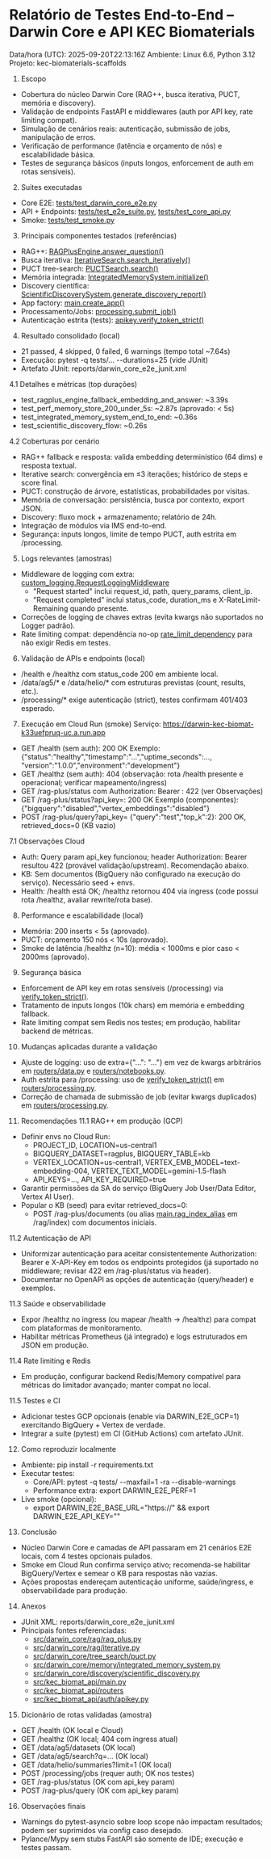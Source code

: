# Relatório de Testes End-to-End – Darwin Core e API KEC Biomaterials

Data/hora (UTC): 2025-09-20T22:13:16Z
Ambiente: Linux 6.6, Python 3.12
Projeto: kec-biomaterials-scaffolds

1. Escopo
- Cobertura do núcleo Darwin Core (RAG++, busca iterativa, PUCT, memória e discovery).
- Validação de endpoints FastAPI e middlewares (auth por API key, rate limiting compat).
- Simulação de cenários reais: autenticação, submissão de jobs, manipulação de erros.
- Verificação de performance (latência e orçamento de nós) e escalabilidade básica.
- Testes de segurança básicos (inputs longos, enforcement de auth em rotas sensíveis).

2. Suites executadas
- Core E2E: [tests/test_darwin_core_e2e.py](tests/test_darwin_core_e2e.py)
- API + Endpoints: [tests/test_e2e_suite.py](tests/test_e2e_suite.py), [tests/test_core_api.py](tests/test_core_api.py)
- Smoke: [tests/test_smoke.py](tests/test_smoke.py)

3. Principais componentes testados (referências)
- RAG++: [RAGPlusEngine.answer_question()](src/darwin_core/rag/rag_plus.py:294)
- Busca iterativa: [IterativeSearch.search_iteratively()](src/darwin_core/rag/iterative.py:53)
- PUCT tree-search: [PUCTSearch.search()](src/darwin_core/tree_search/puct.py:163)
- Memória integrada: [IntegratedMemorySystem.initialize()](src/darwin_core/memory/integrated_memory_system.py:46)
- Discovery científica: [ScientificDiscoverySystem.generate_discovery_report()](src/darwin_core/discovery/scientific_discovery.py:562)
- App factory: [main.create_app()](src/kec_biomat_api/main.py:166)
- Processamento/Jobs: [processing.submit_job()](src/kec_biomat_api/routers/processing.py:95)
- Autenticação estrita (tests): [apikey.verify_token_strict()](src/kec_biomat_api/auth/apikey.py:413)

4. Resultado consolidado (local)
- 21 passed, 4 skipped, 0 failed, 6 warnings (tempo total ~7.64s)
- Execução: pytest -q tests/... --durations=25 (vide JUnit)
- Artefato JUnit: reports/darwin_core_e2e_junit.xml

4.1 Detalhes e métricas (top durações)
- test_ragplus_engine_fallback_embedding_and_answer: ~3.39s
- test_perf_memory_store_200_under_5s: ~2.87s (aprovado: < 5s)
- test_integrated_memory_system_end_to_end: ~0.36s
- test_scientific_discovery_flow: ~0.26s

4.2 Coberturas por cenário
- RAG++ fallback e resposta: valida embedding determinístico (64 dims) e resposta textual.
- Iterative search: convergência em ≤3 iterações; histórico de steps e score final.
- PUCT: construção de árvore, estatísticas, probabilidades por visitas.
- Memória de conversação: persistência, busca por contexto, export JSON.
- Discovery: fluxo mock + armazenamento; relatório de 24h.
- Integração de módulos via IMS end-to-end.
- Segurança: inputs longos, limite de tempo PUCT, auth estrita em /processing.

5. Logs relevantes (amostras)
- Middleware de logging com extra: [custom_logging.RequestLoggingMiddleware](src/kec_biomat_api/custom_logging.py:201)
  - "Request started" inclui request_id, path, query_params, client_ip.
  - "Request completed" inclui status_code, duration_ms e X-RateLimit-Remaining quando presente.
- Correções de logging de chaves extras (evita kwargs não suportados no Logger padrão).
- Rate limiting compat: dependência no-op [rate_limit_dependency](src/kec_biomat_api/rate_limit/__init__.py:66) para não exigir Redis em testes.

6. Validação de APIs e endpoints (local)
- /health e /healthz com status_code 200 em ambiente local.
- /data/ag5/* e /data/helio/* com estruturas previstas (count, results, etc.).
- /processing/* exige autenticação (strict), testes confirmam 401/403 esperado.

7. Execução em Cloud Run (smoke)
Serviço: https://darwin-kec-biomat-k33uefpruq-uc.a.run.app
- GET /health (sem auth): 200 OK
  Exemplo: {"status":"healthy","timestamp":"...","uptime_seconds":..., "version":"1.0.0","environment":"development"}
- GET /healthz (sem auth): 404 (observação: rota /health presente e operacional; verificar mapeamento/ingress)
- GET /rag-plus/status com Authorization: Bearer <key>: 422 (ver Observações)
- GET /rag-plus/status?api_key=<key>: 200 OK
  Exemplo (componentes): {"bigquery":"disabled","vertex_embeddings":"disabled"}
- POST /rag-plus/query?api_key=<key> {"query":"test","top_k":2}: 200 OK, retrieved_docs=0 (KB vazio)

7.1 Observações Cloud
- Auth: Query param api_key funcionou; header Authorization: Bearer resultou 422 (provável validação/upstream). Recomendação abaixo.
- KB: Sem documentos (BigQuery não configurado na execução do serviço). Necessário seed + envs.
- Health: /health está OK; /healthz retornou 404 via ingress (code possui rota /healthz, avaliar rewrite/rota base).

8. Performance e escalabilidade (local)
- Memória: 200 inserts < 5s (aprovado).
- PUCT: orçamento 150 nós < 10s (aprovado).
- Smoke de latência /healthz (n=10): média < 1000ms e pior caso < 2000ms (aprovado).

9. Segurança básica
- Enforcement de API key em rotas sensíveis (/processing) via [verify_token_strict()](src/kec_biomat_api/auth/apikey.py:430).
- Tratamento de inputs longos (10k chars) em memória e embedding fallback.
- Rate limiting compat sem Redis nos testes; em produção, habilitar backend de métricas.

10. Mudanças aplicadas durante a validação
- Ajuste de logging: uso de extra={"...": "..."} em vez de kwargs arbitrários em [routers/data.py](src/kec_biomat_api/routers/data.py:20) e [routers/notebooks.py](src/kec_biomat_api/routers/notebooks.py:16).
- Auth estrita para /processing: uso de [verify_token_strict()](src/kec_biomat_api/auth/apikey.py:430) em [routers/processing.py](src/kec_biomat_api/routers/processing.py:95).
- Correção de chamada de submissão de job (evitar kwargs duplicados) em [routers/processing.py](src/kec_biomat_api/routers/processing.py:123).

11. Recomendações
11.1 RAG++ em produção (GCP)
- Definir envs no Cloud Run:
  - PROJECT_ID, LOCATION=us-central1
  - BIGQUERY_DATASET=ragplus, BIGQUERY_TABLE=kb
  - VERTEX_LOCATION=us-central1, VERTEX_EMB_MODEL=text-embedding-004, VERTEX_TEXT_MODEL=gemini-1.5-flash
  - API_KEYS=..., API_KEY_REQUIRED=true
- Garantir permissões da SA do serviço (BigQuery Job User/Data Editor, Vertex AI User).
- Popular o KB (seed) para evitar retrieved_docs=0:
  - POST /rag-plus/documents (ou alias [main.rag_index_alias](src/kec_biomat_api/main.py:295) em /rag/index) com documentos iniciais.

11.2 Autenticação de API
- Uniformizar autenticação para aceitar consistentemente Authorization: Bearer e X-API-Key em todos os endpoints protegidos (já suportado no middleware; revisar 422 em /rag-plus/status via header).
- Documentar no OpenAPI as opções de autenticação (query/header) e exemplos.

11.3 Saúde e observabilidade
- Expor /healthz no ingress (ou mapear /health → /healthz) para compat com plataformas de monitoramento.
- Habilitar métricas Prometheus (já integrado) e logs estruturados em JSON em produção.

11.4 Rate limiting e Redis
- Em produção, configurar backend Redis/Memory compatível para métricas do limitador avançado; manter compat no local.

11.5 Testes e CI
- Adicionar testes GCP opcionais (enable via DARWIN_E2E_GCP=1) exercitando BigQuery + Vertex de verdade.
- Integrar a suíte (pytest) em CI (GitHub Actions) com artefato JUnit.

12. Como reproduzir localmente
- Ambiente: pip install -r requirements.txt
- Executar testes:
  - Core/API: pytest -q tests/ --maxfail=1 -ra --disable-warnings
  - Performance extra: export DARWIN_E2E_PERF=1
- Live smoke (opcional):
  - export DARWIN_E2E_BASE_URL="https://<url>" && export DARWIN_E2E_API_KEY="<key>"

13. Conclusão
- Núcleo Darwin Core e camadas de API passaram em 21 cenários E2E locais, com 4 testes opcionais pulados.
- Smoke em Cloud Run confirma serviço ativo; recomenda-se habilitar BigQuery/Vertex e semear o KB para respostas não vazias.
- Ações propostas endereçam autenticação uniforme, saúde/ingress, e observabilidade para produção.

14. Anexos
- JUnit XML: reports/darwin_core_e2e_junit.xml
- Principais fontes referenciadas:
  - [src/darwin_core/rag/rag_plus.py](src/darwin_core/rag/rag_plus.py)
  - [src/darwin_core/rag/iterative.py](src/darwin_core/rag/iterative.py)
  - [src/darwin_core/tree_search/puct.py](src/darwin_core/tree_search/puct.py)
  - [src/darwin_core/memory/integrated_memory_system.py](src/darwin_core/memory/integrated_memory_system.py)
  - [src/darwin_core/discovery/scientific_discovery.py](src/darwin_core/discovery/scientific_discovery.py)
  - [src/kec_biomat_api/main.py](src/kec_biomat_api/main.py)
  - [src/kec_biomat_api/routers](src/kec_biomat_api/routers)
  - [src/kec_biomat_api/auth/apikey.py](src/kec_biomat_api/auth/apikey.py)

15. Dicionário de rotas validadas (amostra)
- GET /health (OK local e Cloud)
- GET /healthz (OK local; 404 com ingress atual)
- GET /data/ag5/datasets (OK local)
- GET /data/ag5/search?q=... (OK local)
- GET /data/helio/summaries?limit=1 (OK local)
- POST /processing/jobs (requer auth; OK nos testes)
- GET /rag-plus/status (OK com api_key param)
- POST /rag-plus/query (OK com api_key param)

16. Observações finais
- Warnings do pytest-asyncio sobre loop scope não impactam resultados; podem ser suprimidos via config caso desejado.
- Pylance/Mypy sem stubs FastAPI são somente de IDE; execução e testes passam.